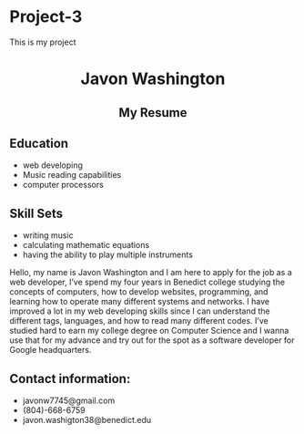 # Project-3
 This is my project
<html>

<head>
	
</head>
<body>
	<div id="hd" align="center">
		<h1>Javon Washington</h1>
		<h2>My Resume</h2>
	</div>
	<div id="ln">
    <h2>Education</h2>
	<ul class="a">
<li>web developing</li>
<li>Music reading capabilities</li>
<li>computer processors</li>
	</div>
	<div id="rn">
<h2>Skill Sets</h2>
	<ul class="b">
<li>writing music</li>
<li>calculating mathematic equations</li>
<li>having the ability to play multiple instruments</li>
	</div>
	<div id="bd">
	Hello, my name is Javon Washington and I am here to apply for the job as a web developer, I’ve spend my four years in Benedict college studying the concepts of computers, how to develop websites, programming, and learning how to operate many different systems and networks. I have improved a lot in my web developing skills since I can understand the different tags, languages, and how to read many different codes. I’ve studied hard to earn my college degree on Computer Science and I wanna use that for my advance and try out for the spot as a software developer for Google headquarters.
	</div>
	<div id="ft">
	<h2>Contact information:</h2>
	<ul class="c">
	<li><a>javonw7745@gmail.com</a></li>
	<li><a>(804)-668-6759</a></li>
	<li><a>javon.washigton38@benedict.edu</a></li>
	<ul>
	</div>
</body>
</html>
